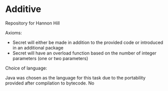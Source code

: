# Additive
Repository for Hannon Hill

Axioms:

- Secret will either be made in addition to the provided code or introduced in an additional package
- Secret will have an overload function based on the number of integer parameters (one or two parameters)


Choice of language:

Java was chosen as the language for this task due to the portability provided after compilation to bytecode. No
